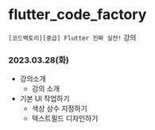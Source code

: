 # flutter_code_factory
`[코드팩토리][중급] Flutter 진짜 실전!` 강의

### 2023.03.28(화)
- 강의소개
    - 강의 소개
- 기본 UI 작업하기
    - 색상 상수 지정하기
    - 텍스트필드 디자인하기
